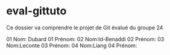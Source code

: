 # eval-gittuto
 Ce dossier va comprendre le projet de Git évalué du groupe 24

01 Nom: Dubard
01 Prénom:
02 Nom:Id-Benaddi
02 Prénom:
03 Nom:Leconte
03 Prénom:
04 Nom:Liang
04 Prénom: